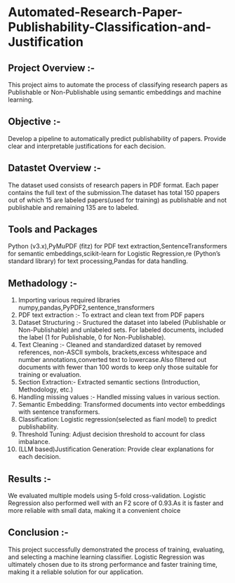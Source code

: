 # Automated-Research-Paper-Publishability-Classification-and-Justification
## Project Overview :-
This project aims to automate the process of classifying research papers as Publishable or Non-Publishable using semantic embeddings and machine learning.
## Objective :-
Develop a pipeline to automatically predict publishability of papers.
Provide clear and interpretable justifications for each decision.
## Datastet Overview :-
The dataset used consists of research papers in PDF format. Each paper contains the full text of the submission.The dataset has total 150 ppapers out of which 15 are labeled papers(used for training) as publishable and not publishable and remaining 135 are to labeled.
## Tools and Packages
Python (v3.x),PyMuPDF (fitz) for PDF text extraction,SentenceTransformers for semantic embeddings,scikit-learn for Logistic Regression,re (Python’s standard library) for text processing,Pandas for data handling.
## Methadology :-
1) Importing various required libraries numpy,pandas,PyPDF2,sentence_transformers
2) PDF text extraction :- To extract and clean text from PDF papers
3) Dataset Structuring :- Sructured the dataset into labeled (Publishable or Non-Publishable) and unlabeled sets. For labeled documents, included the label (1 for Publishable, 0 for Non-Publishable).
4) Text Cleaning :- Cleaned and standardized dataset by removed references, non-ASCII symbols, brackets,excess whitespace and number annotations,converted text to lowercase.Also filtered out documents with fewer than 100 words to keep only those suitable for training or evaluation.
5) Section Extraction:- Extracted semantic sections (Introduction, Methodology, etc.)
6) Handling missing values :- Handled missing values in various section.
7) Semantic Embedding: Transformed documents into vector embeddings with sentence transformers.
8) Classification: Logistic regression(selected as fianl model) to predict publishability.
9) Threshold Tuning: Adjust decision threshold to account for class imbalance.
10) (LLM based)Justification Generation: Provide clear explanations for each decision.
## Results :-
We evaluated multiple models using 5-fold cross-validation. Logistic Regression also performed well with an F2 score of 0.93.As it is faster and more reliable with small data, making it a convenient choice 
## Conclusion :-
This project successfully demonstrated the process of training, evaluating, and selecting a machine learning classifier. Logistic Regression was ultimately chosen due to its strong performance and faster training time, making it a reliable solution for our application. 

